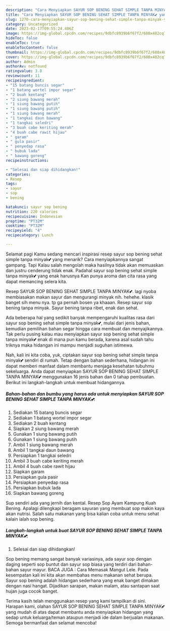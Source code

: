 ```yaml
---
description: "Cara Menyiapkan SAYUR SOP BENING SEHAT SIMPLE TANPA MINYAK💕 yang Lezat Sekali, Buat Buka Puasa Bikin Ngiler"
title: "Cara Menyiapkan SAYUR SOP BENING SEHAT SIMPLE TANPA MINYAK💕 yang Lezat Sekali, Buat Buka Puasa Bikin Ngiler"
slug: 1270-cara-menyiapkan-sayur-sop-bening-sehat-simple-tanpa-minyak-yang-lezat-sekali-buat-buka-puasa-bikin-ngiler
category: Uncategorized
date: 2023-02-17T09:55:24.406Z
image: https://img-global.cpcdn.com/recipes/9dbfc8939b6f67f2/680x482cq70/sayur-sop-bening-sehat-simple-tanpa-minyak-foto-resep-utama.jpg
hideToc: false
enableToc: true
enableTocContent: false
thumbnail: https://img-global.cpcdn.com/recipes/9dbfc8939b6f67f2/680x482cq70/sayur-sop-bening-sehat-simple-tanpa-minyak-foto-resep-utama.jpg
cover: https://img-global.cpcdn.com/recipes/9dbfc8939b6f67f2/680x482cq70/sayur-sop-bening-sehat-simple-tanpa-minyak-foto-resep-utama.jpg
author: Admin
authorAv: notfound
ratingvalue: 3.8
reviewcount: 11
recipeingredient:
- "15 batang buncis segar"
- "1 batang wortel impor segar"
- "2 buah kentang"
- "2 siung bawang merah"
- "1 siung bawang putih"
- "1 siung bawang putih"
- "1 siung bawang merah"
- "1 tangkai daun bawang"
- "1 tangkai seledri"
- "3 buah cabe keriting merah"
- "4 buah cabe rawit hijau"
- " garam"
- " gula pasir"
- " penyedap rasa"
- " bubuk lada"
- " bawang goreng"
recipeinstructions:

- "Selesai dan siap dihidangkan!"
categories:
- Resep
tags:
- sayur
- sop
- bening

katakunci: sayur sop bening 
nutrition: 220 calories
recipecuisine: Indonesian
preptime: "PT32M"
cooktime: "PT32M"
recipeyield: "4"
recipecategory: Lunch

---
```



Selamat pagi Kamu sedang mencari inspirasi resep sayur sop bening sehat simple tanpa minyak💕 yang menarik? Cara menyiapkannya sangat gampang. Tapi Kalau salah mengolah maka hasilnya tidak akan memuaskan dan justru cenderung tidak enak. Padahal sayur sop bening sehat simple tanpa minyak💕 yang enak harusnya Kan punya aroma dan cita rasa yang dapat memancing selera kita.


Resep SAYUR SOP BENING SEHAT SIMPLE TANPA MINYAK💕. lagi nyoba membiasakan makan sayur dan mengurangi minyak nih. hehehe. klasik banget sih menu nya. tp ga pernah bosen ya khaaan. Resep sayur sop bening tanpa minyak. Sayur bening tanpa ribet, enak dan sehat.

Ada beberapa hal yang sedikit banyak mempengaruhi kualitas rasa dari sayur sop bening sehat simple tanpa minyak💕, mulai dari jenis bahan, kemudian pemilihan bahan segar hingga cara membuat dan menyajikannya. Tak perlu pusing kalau mau menyiapkan sayur sop bening sehat simple tanpa minyak💕 enak di mana pun kamu berada, karena asal sudah tahu triknya maka hidangan ini mampu menjadi suguhan istimewa.


Nah, kali ini kita coba, yuk, ciptakan sayur sop bening sehat simple tanpa minyak💕 sendiri di rumah. Tetap dengan bahan sederhana, hidangan ini dapat memberi manfaat dalam membantu menjaga kesehatan tubuhmu sekeluarga. Anda dapat menyiapkan SAYUR SOP BENING SEHAT SIMPLE TANPA MINYAK💕 menggunakan 16 jenis bahan dan 0 tahap pembuatan. Berikut ini langkah-langkah untuk membuat hidangannya.

<!--inarticleads1-->

##### Bahan-bahan dan bumbu yang harus ada untuk menyiapkan SAYUR SOP BENING SEHAT SIMPLE TANPA MINYAK💕:

1. Sediakan 15 batang buncis segar
1. Sediakan 1 batang wortel impor segar
1. Sediakan 2 buah kentang
1. Siapkan 2 siung bawang merah
1. Gunakan 1 siung bawang putih
1. Gunakan 1 siung bawang putih
1. Ambil 1 siung bawang merah
1. Ambil 1 tangkai daun bawang
1. Persiapkan 1 tangkai seledri
1. Ambil 3 buah cabe keriting merah
1. Ambil 4 buah cabe rawit hijau
1. Siapkan  garam
1. Persiapkan  gula pasir
1. Persiapkan  penyedap rasa
1. Persiapkan  bubuk lada
1. Siapkan  bawang goreng


Sup sendiri ada yang jernih dan kental. Resep Sop Ayam Kampung Kuah Bening. Apalagi dilengkapi beragam sayuran yang membuat sop makin kaya akan nutrisi. Salah satu makanan yang bisa kalian coba untuk menu sehat kalain ialah sop bening. 

<!--inarticleads2-->

##### Langkah-langkah untuk buat SAYUR SOP BENING SEHAT SIMPLE TANPA MINYAK💕:


1. Selesai dan siap dihidangkan!

Sop bening memang sangat banyak variasinya, ada sayur sop dengan daging seperti sop buntut dan sayur sop biasa yang terdiri dari bahan-bahan sayur mayur. BACA JUGA : Cara Memasak Mangut Lele. Pada kesempatan kali ini kita akan membahas menu makanan sehat berupa. Sayur sop bening adalah hidangan sederhana yang enak banget dimakan dengan nasi hangat. Dijadikan sarapan, makan malam, atau santapan saat hujan juga cocok banget. 

Terima kasih telah menggunakan resep yang kami tampilkan di sini. Harapan kami, olahan SAYUR SOP BENING SEHAT SIMPLE TANPA MINYAK💕 yang mudah di atas dapat membantu anda menyiapkan hidangan yang sedap untuk keluarga/teman ataupun menjadi ide dalam berjualan makanan. Semoga bermanfaat dan selamat mencoba!
